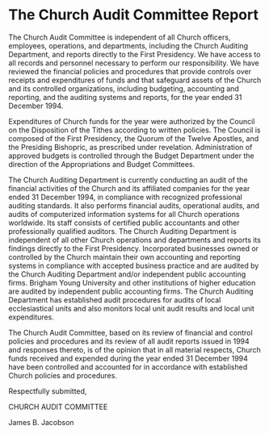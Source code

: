 # The Church Audit Committee Report

The Church Audit Committee is independent of all Church officers, employees,
operations, and departments, including the Church Auditing Department, and
reports directly to the First Presidency. We have access to all records and
personnel necessary to perform our responsibility. We have reviewed the
financial policies and procedures that provide controls over receipts and
expenditures of funds and that safeguard assets of the Church and its
controlled organizations, including budgeting, accounting and reporting, and
the auditing systems and reports, for the year ended 31 December 1994.

Expenditures of Church funds for the year were authorized by the Council on
the Disposition of the Tithes according to written policies. The Council is
composed of the First Presidency, the Quorum of the Twelve Apostles, and the
Presiding Bishopric, as prescribed under revelation. Administration of
approved budgets is controlled through the Budget Department under the
direction of the Appropriations and Budget Committees.

The Church Auditing Department is currently conducting an audit of the
financial activities of the Church and its affiliated companies for the year
ended 31 December 1994, in compliance with recognized professional auditing
standards. It also performs financial audits, operational audits, and audits
of computerized information systems for all Church operations worldwide. Its
staff consists of certified public accountants and other professionally
qualified auditors. The Church Auditing Department is independent of all other
Church operations and departments and reports its findings directly to the
First Presidency. Incorporated businesses owned or controlled by the Church
maintain their own accounting and reporting systems in compliance with
accepted business practice and are audited by the Church Auditing Department
and/or independent public accounting firms. Brigham Young University and other
institutions of higher education are audited by independent public accounting
firms. The Church Auditing Department has established audit procedures for
audits of local ecclesiastical units and also monitors local unit audit
results and local unit expenditures.

The Church Audit Committee, based on its review of financial and control
policies and procedures and its review of all audit reports issued in 1994 and
responses thereto, is of the opinion that in all material respects, Church
funds received and expended during the year ended 31 December 1994 have been
controlled and accounted for in accordance with established Church policies
and procedures.

Respectfully submitted,

CHURCH AUDIT COMMITTEE

James B. Jacobson

